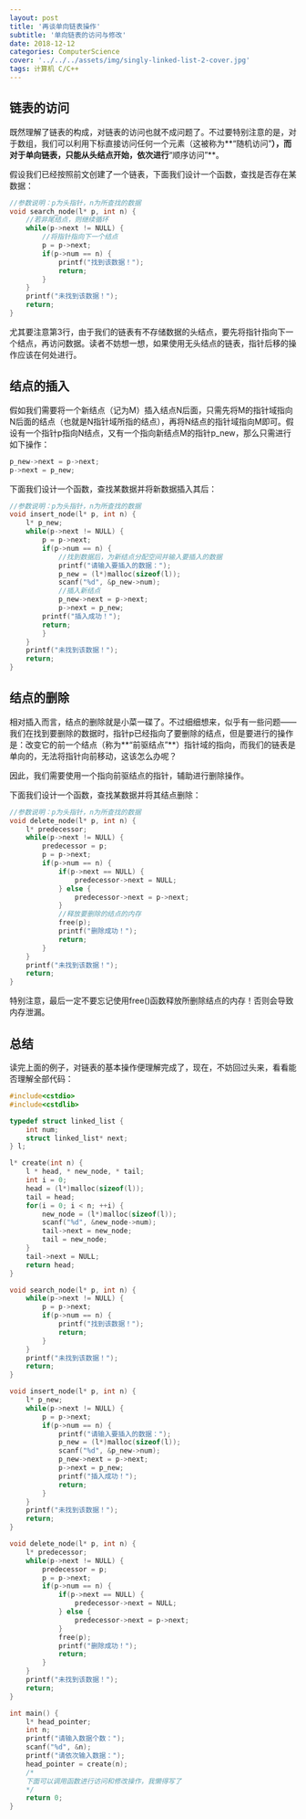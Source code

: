 ```yaml
---
layout: post
title: '再谈单向链表操作'
subtitle: '单向链表的访问与修改'
date: 2018-12-12
categories: ComputerScience
cover: '../../../assets/img/singly-linked-list-2-cover.jpg'
tags: 计算机 C/C++
---
```


## 链表的访问

既然理解了链表的构成，对链表的访问也就不成问题了。不过要特别注意的是，对于数组，我们可以利用下标直接访问任何一个元素（这被称为**“随机访问”**），而对于单向链表，只能从头结点开始，依次进行**“顺序访问”**。

假设我们已经按照前文创建了一个链表，下面我们设计一个函数，查找是否存在某数据：

```cpp
//参数说明：p为头指针，n为所查找的数据
void search_node(l* p, int n) {
    //若非尾结点，则继续循环
    while(p->next != NULL) {
        //将指针指向下一个结点
        p = p->next;
        if(p->num == n) {
            printf("找到该数据！");
            return;
        }
    }
    printf("未找到该数据！");
    return;
}
```

尤其要注意第3行，由于我们的链表有不存储数据的头结点，要先将指针指向下一个结点，再访问数据。读者不妨想一想，如果使用无头结点的链表，指针后移的操作应该在何处进行。

## 结点的插入

假如我们需要将一个新结点（记为M）插入结点N后面，只需先将M的指针域指向N后面的结点（也就是N指针域所指的结点），再将N结点的指针域指向M即可。假设有一个指针p指向N结点，又有一个指向新结点M的指针p_new，那么只需进行如下操作：

```cpp
p_new->next = p->next;
p->next = p_new;
```

下面我们设计一个函数，查找某数据并将新数据插入其后：

```cpp
//参数说明：p为头指针，n为所查找的数据
void insert_node(l* p, int n) {
    l* p_new;
    while(p->next != NULL) {
        p = p->next;
        if(p->num == n) {
            //找到数据后，为新结点分配空间并输入要插入的数据
            printf("请输入要插入的数据：");
            p_new = (l*)malloc(sizeof(l));
            scanf("%d", &p_new->num);
            //插入新结点
            p_new->next = p->next;
            p->next = p_new;
        printf("插入成功！");
        return;
        }
    }
    printf("未找到该数据！");
    return;
}
```

## 结点的删除

相对插入而言，结点的删除就是小菜一碟了。不过细细想来，似乎有一些问题——我们在找到要删除的数据时，指针p已经指向了要删除的结点，但是要进行的操作是：改变它的前一个结点（称为**“前驱结点”**）指针域的指向，而我们的链表是单向的，无法将指针向前移动，这该怎么办呢？

因此，我们需要使用一个指向前驱结点的指针，辅助进行删除操作。

下面我们设计一个函数，查找某数据并将其结点删除：

```cpp
//参数说明：p为头指针，n为所查找的数据
void delete_node(l* p, int n) {
    l* predecessor;
    while(p->next != NULL) {
        predecessor = p;
        p = p->next;
        if(p->num == n) {
            if(p->next == NULL) {
                predecessor->next = NULL;
            } else {
                predecessor->next = p->next;
            }
            //释放要删除的结点的内存
            free(p);
            printf("删除成功！");
            return;
        }
    }
    printf("未找到该数据！");
    return;
}
```

特别注意，最后一定不要忘记使用free()函数释放所删除结点的内存！否则会导致内存泄漏。

## 总结

读完上面的例子，对链表的基本操作便理解完成了，现在，不妨回过头来，看看能否理解全部代码：

```cpp
#include<cstdio>
#include<cstdlib>

typedef struct linked_list {
    int num;
    struct linked_list* next;
} l;

l* create(int n) {
    l * head, * new_node, * tail;
    int i = 0;
    head = (l*)malloc(sizeof(l));
    tail = head;
    for(i = 0; i < n; ++i) {
        new_node = (l*)malloc(sizeof(l));
        scanf("%d", &new_node->num);
        tail->next = new_node;
        tail = new_node;
    }
    tail->next = NULL;
    return head;
}

void search_node(l* p, int n) {
    while(p->next != NULL) {
        p = p->next;
        if(p->num == n) {
            printf("找到该数据！");
            return;
        }
    }
    printf("未找到该数据！");
    return;
}

void insert_node(l* p, int n) {
    l* p_new;
    while(p->next != NULL) {
        p = p->next;
        if(p->num == n) {
            printf("请输入要插入的数据：");
            p_new = (l*)malloc(sizeof(l));
            scanf("%d", &p_new->num);
            p_new->next = p->next;
            p->next = p_new;
            printf("插入成功！");
            return;
        }
    }
    printf("未找到该数据！");
    return;
}

void delete_node(l* p, int n) {
    l* predecessor;
    while(p->next != NULL) {
        predecessor = p;
        p = p->next;
        if(p->num == n) {
            if(p->next == NULL) {
                predecessor->next = NULL;
            } else {
                predecessor->next = p->next;
            }
            free(p);
            printf("删除成功！");
            return;
        }
    }
    printf("未找到该数据！");
    return;
}

int main() {
    l* head_pointer;
    int n;
    printf("请输入数据个数：");
    scanf("%d", &n);
    printf("请依次输入数据：");
    head_pointer = create(n);
    /*
    下面可以调用函数进行访问和修改操作，我懒得写了
    */
    return 0;
}
```
